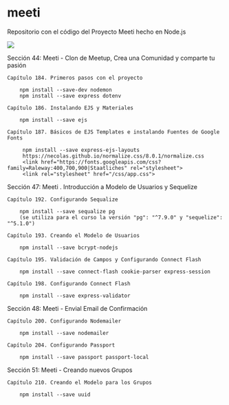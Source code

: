 # meeti
Repositorio con el código del Proyecto Meeti hecho en Node.js

<a href="">
    <img src="https://github.com/xalejandrow/XX">
</a>

Sección 44: Meeti - Clon de Meetup, Crea una Comunidad y comparte tu pasión

    Capítulo 184. Primeros pasos con el proyecto
    
        npm install --save-dev nodemon
        npm install --save express dotenv

    Capítulo 186. Instalando EJS y Materiales 
    
        npm install --save ejs

    Capítulo 187. Básicos de EJS Templates e instalando Fuentes de Google Fonts

         npm install --save express-ejs-layouts
         https://necolas.github.io/normalize.css/8.0.1/normalize.css
         <link href="https://fonts.googleapis.com/css?family=Raleway:400,700,900|Staatliches" rel="stylesheet">
         <link rel="stylesheet" href="/css/app.css">

Sección 47: Meeti . Introducción a Modelo de Usuarios y Sequelize

    Capítulo 192. Configurando Sequalize

        npm install --save sequalize pg
        (se utiliza para el curso la versión "pg": "^7.9.0" y "sequelize": "^5.1.0")

    Capítulo 193. Creando el Modelo de Usuarios

        npm install --save bcrypt-nodejs
    
    Capítulo 195. Validación de Campos y Configurando Connect Flash

        npm install --save connect-flash cookie-parser express-session
    
    Capítulo 198. Configurando Connect Flash

        npm install --save express-validator

Sección 48: Meeti - Envial Email de Confirmación

    Capítulo 200. Configurando Nodemailer

        npm install --save nodemailer

    Capítulo 204. Configurando Passport

        npm install --save passport passport-local

    
Sección 51: Meeti - Creando nuevos Grupos

    Capítulo 210. Creando el Modelo para los Grupos

        npm install --save uuid

